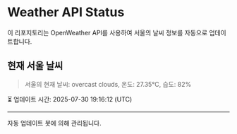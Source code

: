 
# Weather API Status

이 리포지토리는 OpenWeather API를 사용하여 서울의 날씨 정보를 자동으로 업데이트합니다.

## 현재 서울 날씨
> 서울의 현재 날씨: overcast clouds, 온도: 27.35°C, 습도: 82%

⏳ 업데이트 시간: 2025-07-30 19:16:12 (UTC)

---
자동 업데이트 봇에 의해 관리됩니다.
